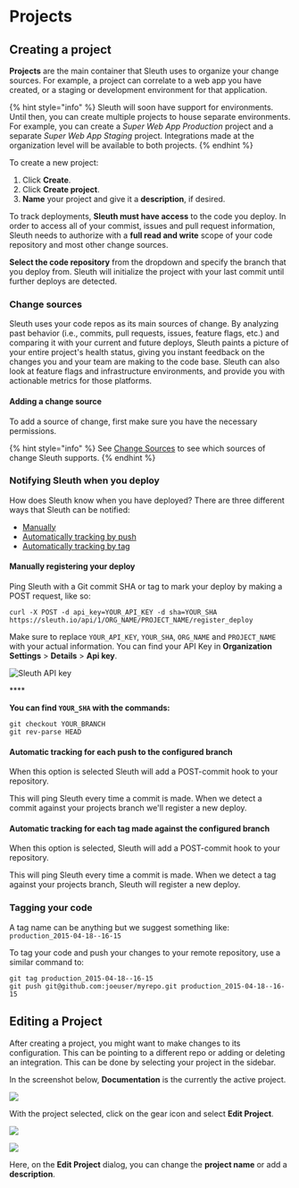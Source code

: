 # Projects

## Creating a project

**Projects** are the main container that Sleuth uses to organize your change sources. For example, a project can correlate to a web app you have created, or a staging or development environment for that application. 

{% hint style="info" %}
Sleuth will soon have support for environments. Until then, you can create multiple projects to house separate environments. For example, you can create a _Super Web App Production_ project and a separate _Super Web App Staging_ project. Integrations made at the organization level will be available to both projects. 
{% endhint %}

To create a new project:

1. Click **Create**. 
2. Click **Create project**.
3. **Name** your project and give it a **description**, if desired. 

To track deployments, **Sleuth must have access** to the code you deploy. In order to access all of your commist, issues and pull request information, Sleuth needs to authorize with a **full read and write** scope of your code repository and most other change sources. 

**Select the code repository** from the dropdown and specify the branch that you deploy from. Sleuth will initialize the project with your last commit until further deploys are detected. 

### Change sources <a id="telling-us-when-you-deploy"></a>

Sleuth uses your code repos as its main sources of change. By analyzing past behavior \(i.e., commits, pull requests, issues, feature flags, etc.\) and comparing it with your current and future deploys, Sleuth paints a picture of your entire project's health status, giving you instant feedback on the changes you and your team are making to the code base. Sleuth can also look at feature flags and infrastructure environments, and provide you with actionable metrics for those platforms. 

#### Adding a change source

To add a source of change, first make sure you have the necessary permissions. 

{% hint style="info" %}
See [Change Sources](integrations-1/change-sources/) to see which sources of change Sleuth supports. 
{% endhint %}

### Notifying Sleuth when you deploy <a id="telling-us-when-you-deploy"></a>

How does Sleuth know when you have deployed? There are three different ways that Sleuth can be notified: 

* [Manually](projects.md#manually-registering-your-deploy)
* [Automatically tracking by push](projects.md#automatic-tracking-for-each-push-to-the-configured-branch)
* [Automatically tracking by tag](projects.md#automatic-tracking-for-each-tag-made-against-the-configured-branch)

#### Manually registering your deploy

Ping Sleuth with a Git commit SHA or tag to mark your deploy by making a POST request, like so:

```text
curl -X POST -d api_key=YOUR_API_KEY -d sha=YOUR_SHA https://sleuth.io/api/1/ORG_NAME/PROJECT_NAME/register_deploy
```

Make sure to replace `YOUR_API_KEY`, `YOUR_SHA`, `ORG_NAME` and `PROJECT_NAME` with your actual information. You can find your API Key in **Organization Settings** &gt; **Details** &gt; **Api key**. 

![Sleuth API key](.gitbook/assets/screen-shot-2020-05-06-at-9.29.52-pm.png)

\*\*\*\*

**You can find `YOUR_SHA` with the commands:**

```text
git checkout YOUR_BRANCH
git rev-parse HEAD
```

#### Automatic tracking for each push to the configured branch

When this option is selected Sleuth will add a POST-commit hook to your repository.

This will ping Sleuth every time a commit is made. When we detect a commit against your projects branch we'll register a new deploy.

#### Automatic tracking for each tag made against the configured branch

When this option is selected, Sleuth will add a POST-commit hook to your repository.

This will ping Sleuth every time a commit is made. When we detect a tag against your projects branch, Sleuth will register a new deploy.

### Tagging your code <a id="how-to-tag-your-code"></a>

A tag name can be anything but we suggest something like: `production_2015-04-18--16-15`

To tag your code and push your changes to your remote repository, use a similar command to:

```text
git tag production_2015-04-18--16-15
git push git@github.com:joeuser/myrepo.git production_2015-04-18--16-15
```

## Editing a Project

After creating a project, you might want to make changes to its configuration. This can be pointing to a different repo or adding or deleting an integration. This can be done by selecting your project in the sidebar.

In the screenshot below, **Documentation** is the currently the active project. 

![](.gitbook/assets/project-select.png)

With the project selected, click on the gear icon and select **Edit Project**. 

![](.gitbook/assets/edit-project.png)

![](.gitbook/assets/edit-project-detail.png)

Here, on the **Edit Project** dialog, you can change the **project name** or add a **description**.

